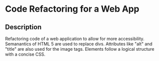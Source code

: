 # Code Refactoring for a Web App

## Description

Refactoring code of a web application to allow for more accessibility. Semanantics of HTML 5 are used to replace divs. Attributes like "alt" and "title" are also used for the image tags. Elements follow a logical structure with a concise CSS.